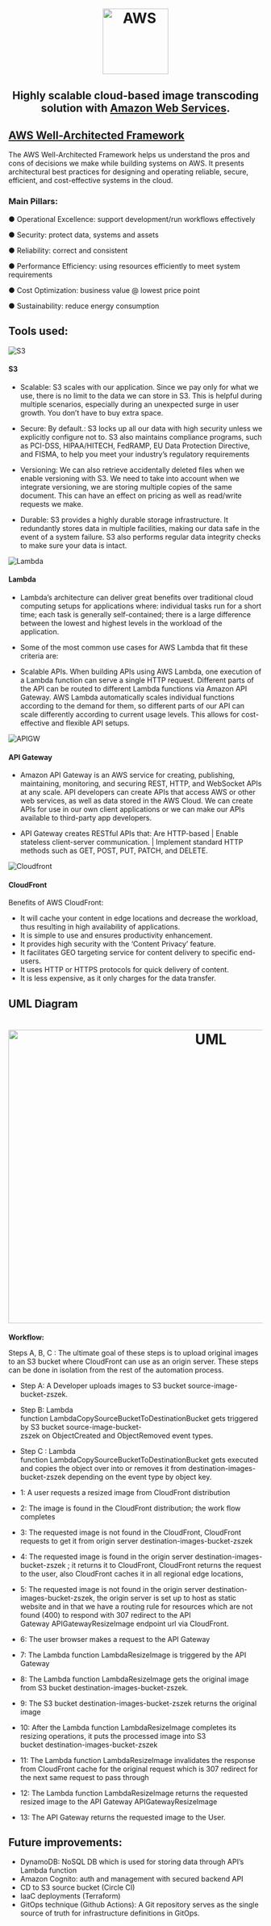 <h1 align="center"><img src="/assets/aws.png" alt="AWS" width=130 height=130></h1>

<h2 align="center">Highly scalable cloud-based image transcoding solution with <a href="https://aws.amazon.com/" target="_blank">Amazon Web Services</a>.</h2>

## [AWS Well-Architected Framework](https://docs.aws.amazon.com/wellarchitected/latest/framework/welcome.html)

The AWS Well-Architected Framework helps us understand the pros and cons of decisions we make while building systems on AWS. It presents architectural best practices for designing and operating reliable, secure, efficient, and cost-effective systems in the cloud.

### Main Pillars:

● Operational Excellence: support development/run workflows effectively 

● Security: protect data, systems and assets

● Reliability: correct and consistent

● Performance Efficiency: using resources efficiently to meet system requirements

● Cost Optimization: business value @ lowest price point

● Sustainability: reduce energy consumption

## Tools used:
![S3](/assets/s3.png)
#### S3
- Scalable: S3 scales with our application. Since we pay only for what we use, there is no limit to the data we can store in S3.
This is helpful during multiple scenarios, especially during an unexpected surge in user growth. You don’t have to buy extra space. 

- Secure: By default.: S3 locks up all our data with high security unless we explicitly configure not to. S3 also maintains compliance programs, such as PCI-DSS, HIPAA/HITECH, FedRAMP, EU Data Protection Directive, and FISMA, to help you meet your industry’s regulatory requirements

- Versioning: We can also retrieve accidentally deleted files when we enable versioning with S3. We need to take into account when we integrate versioning, we are storing multiple copies of the same document. This can have an effect on pricing as well as read/write requests we make.

- Durable: S3 provides a highly durable storage infrastructure. It redundantly stores data in multiple facilities, making our data safe in the event of a system failure. S3 also performs regular data integrity checks to make sure your data is intact.

![Lambda](/assets/aws-lambda.png)
#### Lambda
- Lambda’s architecture can deliver great benefits over traditional cloud computing setups for applications where: individual tasks run for a short time;
each task is generally self-contained; there is a large difference between the lowest and highest levels in the workload of the application.

- Some of the most common use cases for AWS Lambda that fit these criteria are: 
- Scalable APIs. When building APIs using AWS Lambda, one execution of a Lambda function can serve a single HTTP request. Different parts of the API can be routed to different Lambda functions via Amazon API Gateway. AWS Lambda automatically scales individual functions according to the demand for them, so different parts of our API can scale differently according to current usage levels. This allows for cost-effective and flexible API setups.

![APIGW](/assets/api-gw.png)
#### API Gateway
- Amazon API Gateway is an AWS service for creating, publishing, maintaining, monitoring, and securing REST, HTTP, and WebSocket APIs at any scale. API developers can create APIs that access AWS or other web services, as well as data stored in the AWS Cloud. We can create APIs for use in our own client applications or we can make our APIs available to third-party app developers. 

- API Gateway creates RESTful APIs that: Are HTTP-based | Enable stateless client-server communication. | Implement standard HTTP methods such as GET, POST, PUT, PATCH, and DELETE.

![Cloudfront](/assets/cf.png)
#### CloudFront
Benefits of AWS CloudFront:
- It will cache your content in edge locations and decrease the workload, thus resulting in high availability of applications.
- It is simple to use and ensures productivity enhancement.
- It provides high security with the ‘Content Privacy’ feature.
- It facilitates GEO targeting service for content delivery to specific end-users.
- It uses HTTP or HTTPS protocols for quick delivery of content.
- It is less expensive, as it only charges for the data transfer.

## UML Diagram

<h1 align="center"><img src="/assets/UML.jpg" alt="UML" width=787 height=582></h1>

**Workflow:**

Steps A, B, C : The ultimate goal of these steps is to upload original images to an S3 bucket where CloudFront can use as an origin server. These steps can be done in isolation from the rest of the automation process.

- Step A: A Developer uploads images to S3 bucket source-image-bucket-zszek.
- Step B: Lambda function LambdaCopySourceBucketToDestinationBucket gets triggered by S3 bucket source-image-bucket-zszek on ObjectCreated and ObjectRemoved event types.
- Step C : Lambda function LambdaCopySourceBucketToDestinationBucket gets executed and copies the object over into or removes it from destination-images-bucket-zszek depending on the event type by object key.



- 1: A user requests a resized image from CloudFront distribution
- 2: The image is found in the CloudFront distribution; the work flow completes
- 3: The requested image is not found in the CloudFront, CloudFront requests to get it from origin server destination-images-bucket-zszek
- 4: The requested image is found in the origin server destination-images-bucket-zszek ; it returns it to CloudFront, CloudFront returns the request to the user, also CloudFront caches it in all regional edge locations,
- 5: The requested image is not found in the origin server destination-images-bucket-zszek, the origin server is set up to host as static website and in that we have a routing rule for resources which are not found (400) to respond with 307 redirect to the API Gateway APIGatewayResizeImage endpoint url via CloudFront.
- 6: The user browser makes a request to the API Gateway
- 7: The Lambda function LambdaResizeImage is triggered by the API Gateway
- 8: The Lambda function LambdaResizeImage gets the original image from S3 bucket destination-images-bucket-zszek.
- 9: The S3 bucket destination-images-bucket-zszek returns the original image
- 10: After the Lambda function LambdaResizeImage completes its resizing operations, it puts the processed image into S3 bucket destination-images-bucket-zszek
- 11: The Lambda function LambdaResizeImage invalidates the response from CloudFront cache for the original request which is 307 redirect for the next same request to pass through
- 12: The Lambda function LambdaResizeImage returns the requested resized image to the API Gateway APIGatewayResizeImage
- 13: The API Gateway returns the requested image to the User.

## Future improvements:
- DynamoDB: NoSQL DB which is used for storing data through API’s Lambda function
- Amazon Cognito: auth and management with secured backend API
- CD to S3 source bucket (Circle CI)
- IaaC deployments (Terraform)
- GitOps technique (Github Actions): A Git repository serves as the single source of truth for infrastructure definitions in GitOps.



